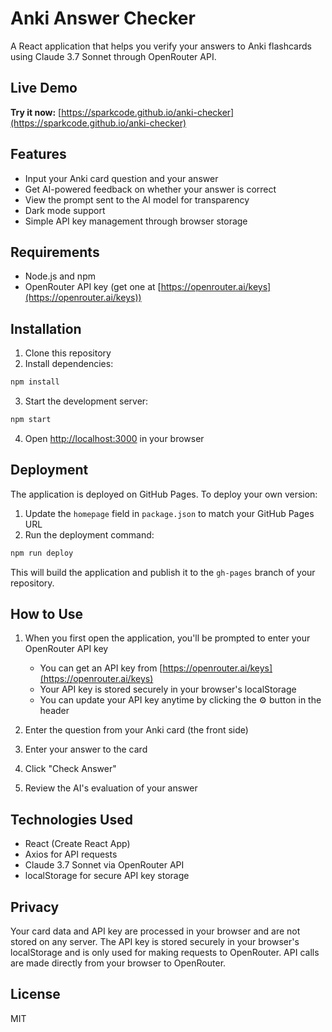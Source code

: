 # Anki Answer Checker

A React application that helps you verify your answers to Anki flashcards using Claude 3.7 Sonnet through OpenRouter API.

## Live Demo

**Try it now:** [https://sparkcode.github.io/anki-checker](https://sparkcode.github.io/anki-checker)

## Features

- Input your Anki card question and your answer
- Get AI-powered feedback on whether your answer is correct
- View the prompt sent to the AI model for transparency
- Dark mode support
- Simple API key management through browser storage

## Requirements

- Node.js and npm
- OpenRouter API key (get one at [https://openrouter.ai/keys](https://openrouter.ai/keys))

## Installation

1. Clone this repository
2. Install dependencies:

```bash
npm install
```

3. Start the development server:

```bash
npm start
```

4. Open [http://localhost:3000](http://localhost:3000) in your browser

## Deployment

The application is deployed on GitHub Pages. To deploy your own version:

1. Update the `homepage` field in `package.json` to match your GitHub Pages URL
2. Run the deployment command:

```bash
npm run deploy
```

This will build the application and publish it to the `gh-pages` branch of your repository.

## How to Use

1. When you first open the application, you'll be prompted to enter your OpenRouter API key
   - You can get an API key from [https://openrouter.ai/keys](https://openrouter.ai/keys)
   - Your API key is stored securely in your browser's localStorage
   - You can update your API key anytime by clicking the ⚙️ button in the header

2. Enter the question from your Anki card (the front side)
3. Enter your answer to the card
4. Click "Check Answer"
5. Review the AI's evaluation of your answer

## Technologies Used

- React (Create React App)
- Axios for API requests
- Claude 3.7 Sonnet via OpenRouter API
- localStorage for secure API key storage

## Privacy

Your card data and API key are processed in your browser and are not stored on any server. The API key is stored securely in your browser's localStorage and is only used for making requests to OpenRouter. API calls are made directly from your browser to OpenRouter.

## License

MIT
